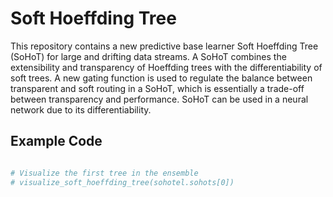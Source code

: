 # Soft Hoeffding Tree

This repository contains a new predictive base learner Soft Hoeffding Tree (SoHoT) for large and drifting data streams.
A SoHoT combines the extensibility and transparency of Hoeffding trees with the differentiability of soft trees.
A new gating function is used to regulate the balance between transparent and soft routing in a SoHoT, 
which is essentially a trade-off between transparency and performance. 
SoHoT can be used in a neural network due to its differentiability.



## Example Code
```python

# Visualize the first tree in the ensemble
# visualize_soft_hoeffding_tree(sohotel.sohots[0])
```